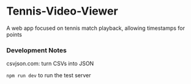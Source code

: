 # Tennis-Video-Viewer
A web app focused on tennis match playback, allowing timestamps for points

### Development Notes

csvjson.com: turn CSVs into JSON

```npm run dev``` to run the test server 
